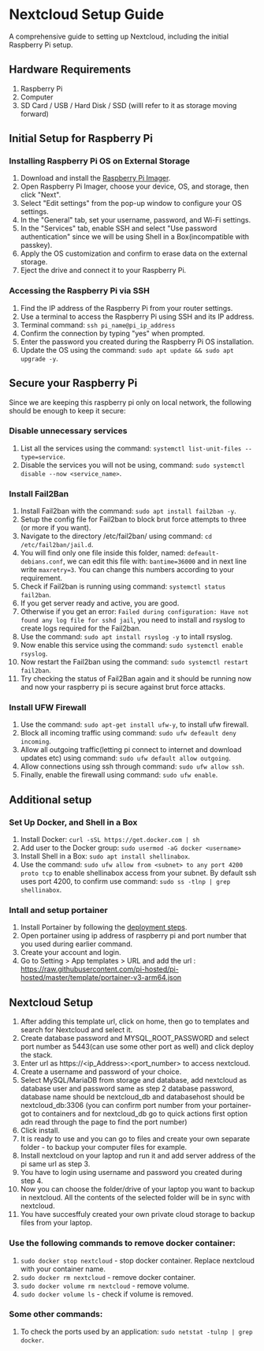 # Nextcloud Setup Guide
A comprehensive guide to setting up Nextcloud, including the initial Raspberry Pi setup.

## Hardware Requirements
1. Raspberry Pi
2. Computer
3. SD Card / USB / Hard Disk / SSD (willl refer to it as storage moving forward)

## Initial Setup for Raspberry Pi

### Installing Raspberry Pi OS on External Storage
1. Download and install the [Raspberry Pi Imager](https://www.raspberrypi.com/software/).
2. Open Raspberry Pi Imager, choose your device, OS, and storage, then click "Next".
3. Select "Edit settings" from the pop-up window to configure your OS settings.
4. In the "General" tab, set your username, password, and Wi-Fi settings.
5. In the "Services" tab, enable SSH and select "Use password authentication" since we will be using Shell in a Box(incompatible with passkey).
6. Apply the OS customization and confirm to erase data on the external storage.
7. Eject the drive and connect it to your Raspberry Pi.

### Accessing the Raspberry Pi via SSH
1. Find the IP address of the Raspberry Pi from your router settings.
2. Use a terminal to access the Raspberry Pi using SSH and its IP address.
3. Terminal command: `ssh pi_name@pi_ip_address`
4. Confirm the connection by typing "yes" when prompted.
5. Enter the password you created during the Raspberry Pi OS installation.
6. Update the OS using the command: `sudo apt update && sudo apt upgrade -y`.

## Secure your Raspberry Pi

Since we are keeping this raspberry pi only on local network, the following should be enough to keep it secure:
### Disable unnecessary services
1. List all the services using the command: `systemctl list-unit-files --type=service`.
2. Disable the services you will not be using, command: `sudo systemctl disable --now <service_name>`.
### Install Fail2Ban
1. Install Fail2ban with the command: `sudo apt install fail2ban -y`.
2. Setup the config file for Fail2ban to block brut force attempts to three (or more if you want).
3. Navigate to the directory /etc/fail2ban/ using command: `cd /etc/fail2ban/jail.d`.
4. You will find only one file inside this folder, named: `defeault-debians.conf`, we can edit this file with: `bantime=36000` and in next line write `maxretry=3`. You can change this numbers according to your requirement.
5. Check if Fail2ban is running using command: `systemctl status fail2ban`.
6. If you get server ready and active, you are good.
7. Otherwise if you get an error: `Failed during configuration: Have not found any log file for sshd jail`, you need to install and rsyslog to create logs required for the Fail2ban.
8. Use the command: `sudo apt install rsyslog -y` to intall rsyslog.
9. Now enable this service using the command: `sudo systemctl enable rsyslog`.
10. Now restart the Fail2ban using the command: `sudo systemctl restart fail2ban`.
11. Try checking the status of Fail2Ban again and it should be running now and now your raspberry pi is secure against brut force attacks.
### Install UFW Firewall
1. Use the command: `sudo apt-get install ufw-y`, to install ufw firewall.
2. Block all incoming traffic using command: `sudo ufw defeault deny incoming`.
3. Allow all outgoing traffic(letting pi connect to internet and download updates etc) using command: `sudo ufw default allow outgoing`.
4. Allow connections using ssh through command: `sudo ufw allow ssh`.
5. Finally, enable the firewall using command: `sudo ufw enable`.

## Additional setup

### Set Up Docker, and Shell in a Box
1. Install Docker: `curl -sSL https://get.docker.com | sh`
2. Add user to the Docker group: `sudo usermod -aG docker <username>`
3. Install Shell in a Box: `sudo apt install shellinabox`.
4. Use the command: `sudo ufw allow from <subnet> to any port 4200 proto tcp` to enable shellinabox access from your subnet. By default ssh uses port 4200, to confirm use command: `sudo ss -tlnp | grep shellinabox`.
   
### Intall and setup portainer
1. Install Portainer by following the [deployment steps](https://docs.portainer.io/start/install-ce/server/docker/linux).
2. Open portainer using ip address of raspberry pi and port number that you used during earlier command.
3. Create your account and login.
4. Go to Setting > App templates > URL and add the url : https://raw.githubusercontent.com/pi-hosted/pi-hosted/master/template/portainer-v3-arm64.json

## Nextcloud Setup
1. After adding this template url, click on home, then go to templates and search for Nextcloud and select it.
2. Create database password and MYSQL_ROOT_PASSWORD and select port number as 5443(can use some other port as well) and click deploy the stack.
3. Enter url as https://<ip_Address>:<port_number> to access nextcloud.
4. Create a username and password of your choice.
5. Select MySQL/MariaDB from storage and database, add nextcloud as database user and password same as step 2 database password, database name should be nextcloud_db and databasehost should be nextcloud_db:3306 (you can confirm port number from your portainer- got to containers and for nextcloud_db go to quick actions first option adn read through the page to find the port number)
6. Click install.
7. It is ready to use and you can go to files and create your own separate folder - to backup your computer files for example.
8. Install nextcloud on your laptop and run it and add server address of the pi same url as step 3.
9. You have to login using username and password you created during step 4.
10. Now you can choose the folder/drive of your laptop you want to backup in nextcloud. All the contents of the selected folder will be in sync with nextcloud.
11. You have succesffuly created your own private cloud storage to backup files from your laptop.

### Use the following commands to remove docker container:
1. `sudo docker stop nextcloud` - stop docker container. Replace nextcloud with your container name.
2. `sudo docker rm nextcloud` - remove docker container.
3. `sudo docker volume rm nextcloud` - remove volume.
4. `sudo docker volume ls` - check if volume is removed.
### Some other commands:
1. To check the ports used by an application: `sudo netstat -tulnp | grep docker`.
